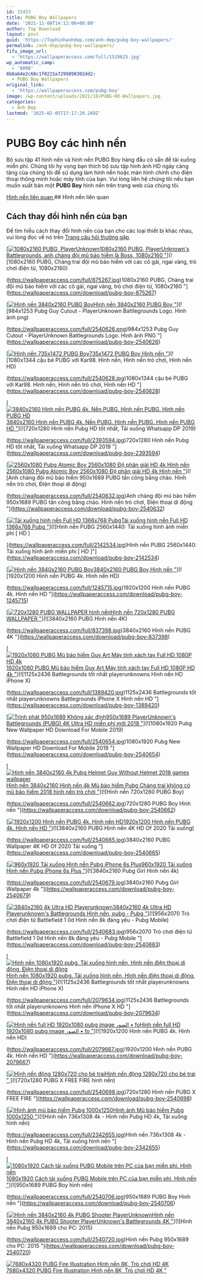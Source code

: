 ```yaml
---
id: 33453
title: PUBG Boy Wallpapers
date: '2021-11-08T14:12:06+00:00'
author: Top Download
layout: post
guid: 'https://Tophinhanhdep.com/anh-dep/pubg-boy-wallpapers/'
permalink: /anh-dep/pubg-boy-wallpapers/
fifu_image_url:
  - 'https://wallpaperaccess.com/full/1519625.jpg'
wp_automatic_camp:
  - '8098'
8b8a64e2c60c1f0215a7299898302dd2:
  - PUBG Boy Wallpapers
original_link:
  - 'https://wallpaperaccess.com/pubg-boy'
image: /wp-content/uploads/2021/10/PUBG-HD-Wallpapers.jpg
categories:
  - Ảnh Đẹp
lastmod: '2025-02-05T17:17:20.269Z'
---
```

# PUBG Boy các hình nền

Bộ sưu tập 41 hình nền và hình nền PUBG Boy hàng đầu có sẵn để tải xuống miễn phí. Chúng tôi hy vọng bạn thích bộ sưu tập hình ảnh HD ngày càng tăng của chúng tôi để sử dụng làm hình nền hoặc màn hình chính cho điện thoại thông minh hoặc máy tính của bạn. Vui lòng liên hệ chúng tôi nếu bạn muốn xuất bản một **PUBG Boy** hình nền trên trang web của chúng tôi.

[Hình nền liên quan ](#related) ## Hình nền liên quan

## Cách thay đổi hình nền của bạn

Để tìm hiểu cách thay đổi hình nền của bạn cho các loại thiết bị khác nhau, vui lòng đọc về nó trên [Trang câu hỏi thường gặp](https://tophinhanhdep.com/faq/).

  
[[![1080x2160 PUBG, PlayerUnknown](https://wallpaperaccess.com/full/1519625.jpg)1080x2160 PUBG, PlayerUnknown's Battlegrounds, anh chàng đội mũ bảo hiểm là Boss, 1080x2160 "](https://wallpaperaccess.com/download/pubg-boy-1519625)](![1080x2160 PUBG, Chàng trai đội mũ bảo hiểm với các cô gái, ngai vàng, trò chơi điện tử, 1080x2160)

(https://wallpaperaccess.com/full/875267.jpg)1080x2160 PUBG, Chàng trai đội mũ bảo hiểm với các cô gái, ngai vàng, trò chơi điện tử, 1080x2160 "](https://wallpaperaccess.com/download/pubg-boy-875267)

[[![Hình nền 3840x2160 PUBG Boy](https://wallpaperaccess.com/full/2540625.jpg)Hình nền 3840x2160 PUBG Boy "](https://wallpaperaccess.com/download/pubg-boy-2540625)](![984x1253 Pubg Guy Cutout - PlayerUnknown Battlegrounds Logo.  Hình ảnh png)

(https://wallpaperaccess.com/full/2540626.png)984x1253 Pubg Guy Cutout - PlayerUnknown Battlegrounds Logo. Hình ảnh PNG "](https://wallpaperaccess.com/download/pubg-boy-2540626)

[[![Hình nền 735x1472 PUBG Boy](https://wallpaperaccess.com/full/2540627.jpg)735x1472 PUBG Boy Hình nền "](https://wallpaperaccess.com/download/pubg-boy-2540627)](![1080x1344 cậu bé PUBG với Kar98.  Hình nền, Hình nền trò chơi, Hình nền HD)

(https://wallpaperaccess.com/full/2540628.jpg)1080x1344 cậu bé PUBG với Kar98. Hình nền, Hình nền trò chơi, Hình nền HD "](https://wallpaperaccess.com/download/pubg-boy-2540628)

[[![3840x2160 Hình nền PUBG 4k.  Nền PUBG.  Hình nền PUBG.  Hình nền PUBG HD](https://wallpaperaccess.com/full/825336.jpg)3840x2160 Hình nền PUBG 4k. Nền PUBG. Hình nền PUBG. Hình nền PUBG HD "](https://wallpaperaccess.com/download/pubg-boy-825336)](![720x1280 Hình nền Pubg HD tốt nhất, Tải xuống Whatsapp DP 2019)

(https://wallpaperaccess.com/full/2393594.jpg)720x1280 Hình nền Pubg HD tốt nhất, Tải xuống Whatsapp DP 2019 "](https://wallpaperaccess.com/download/pubg-boy-2393594)

[[![2560x1080 Pubg Atomic Boy 2560x1080 Độ phân giải HD 4k Hình nền](https://wallpaperaccess.com/full/2540630.jpg)2560x1080 Pubg Atomic Boy 2560x1080 Độ phân giải HD 4k Hình nền "](https://wallpaperaccess.com/download/pubg-boy-2540630)](![Anh chàng đội mũ bảo hiểm 950x1689 PUBG tấn công bằng chảo.  Hình nền trò chơi, Điện thoại di động)

(https://wallpaperaccess.com/full/2540632.jpg)Anh chàng đội mũ bảo hiểm 950x1689 PUBG tấn công bằng chảo. Hình nền trò chơi, Điện thoại di động "](https://wallpaperaccess.com/download/pubg-boy-2540632)

[[![Tải xuống hình nền Full HD 1366x768 Pubg](https://wallpaperaccess.com/full/2540633.jpg)Tải xuống hình nền Full HD 1366x768 Pubg "](https://wallpaperaccess.com/download/pubg-boy-2540633)](![Hình nền PUBG 2560x1440: Tải xuống hình ảnh miễn phí [ HD )

](https://wallpaperaccess.com/full/2142534.jpg)Hình nền PUBG 2560x1440: Tải xuống hình ảnh miễn phí \[ HD \]"](https://wallpaperaccess.com/download/pubg-boy-2142534)

[[![Hình nền 3840x2160 PUBG Boy](https://wallpaperaccess.com/full/2540636.jpg)3840x2160 PUBG Boy Hình nền "](https://wallpaperaccess.com/download/pubg-boy-2540636)](![1920x1200 Hình nền PUBG 4k.  Hình nền HD)

(https://wallpaperaccess.com/full/1245715.jpg)1920x1200 Hình nền PUBG 4k. Hình nền HD "](https://wallpaperaccess.com/download/pubg-boy-1245715)

[[![720x1280 PUBG WALLPAPER hình nền](https://wallpaperaccess.com/full/2250109.jpg)Hình nền 720x1280 PUBG WALLPAPER "](https://wallpaperaccess.com/download/pubg-boy-2250109)](![3840x2160 PUBG Hình nền 4K)

(https://wallpaperaccess.com/full/837398.jpg)3840x2160 Hình nền PUBG 4K "](https://wallpaperaccess.com/download/pubg-boy-837398)

[[![1920x1080 PUBG Mũ bảo hiểm Guy Art Máy tính xách tay Full HD 1080P HD 4k](https://wallpaperaccess.com/full/2540641.jpg)1920x1080 PUBG Mũ bảo hiểm Guy Art Máy tính xách tay Full HD 1080P HD 4k "](https://wallpaperaccess.com/download/pubg-boy-2540641)](![1125x2436 Battlegrounds tốt nhất playerunknowns Hình nền HD iPhone X)

(https://wallpaperaccess.com/full/1389420.jpg)1125x2436 Battlegrounds tốt nhất playerunknowns Battlegrounds iPhone X Hình nền HD "](https://wallpaperaccess.com/download/pubg-boy-1389420)

[[![Trình phát 950x1689 Không xác định](https://wallpaperaccess.com/full/2540653.jpg)950x1689 PlayerUnknown's Battlegrounds (PUBG) 4K Ultra HD miễn phí mới 2018 "](https://wallpaperaccess.com/download/pubg-boy-2540653)](![1080x1920 Pubg New Wallpaper HD Download For Mobile 2019)

(https://wallpaperaccess.com/full/2540654.jpg)1080x1920 Pubg New Wallpaper HD Download For Mobile 2019 "](https://wallpaperaccess.com/download/pubg-boy-2540654)

[[![Hình nền 3840x2160 4k Pubg Helmet Guy Without Helmet 2018 games wallpaper](https://wallpaperaccess.com/full/2540657.jpg)Hình nền 3840x2160 Hình nền 4k Mũ bảo hiểm Pubg Chàng trai không có mũ bảo hiểm 2018 hình nền trò chơi "](https://wallpaperaccess.com/download/pubg-boy-2540657)](![Hình nền 720x1280 PUBG Boy)

(https://wallpaperaccess.com/full/2540662.jpg)720x1280 PUBG Boy Hình nền "](https://wallpaperaccess.com/download/pubg-boy-2540662)

[[![1920x1200 Hình nền PUBG 4k.  Hình nền HD](https://wallpaperaccess.com/full/1245687.jpg)1920x1200 Hình nền PUBG 4k. Hình nền HD "](https://wallpaperaccess.com/download/pubg-boy-1245687)](![3840x2160 PUBG Hình nền 4K HD Of 2020 Tải xuống)

(https://wallpaperaccess.com/full/2540665.jpg)3840x2160 PUBG Wallpaper 4K HD Of 2020 Tải xuống "](https://wallpaperaccess.com/download/pubg-boy-2540665)

[[![960x1920 Tải xuống Hình nền Pubg iPhone 6s Plus](https://wallpaperaccess.com/full/2540668.jpg)960x1920 Tải xuống Hình nền Pubg iPhone 6s Plus "](https://wallpaperaccess.com/download/pubg-boy-2540668)](![3840x2160 Pubg Girl Hình nền 4k)

(https://wallpaperaccess.com/full/2540679.jpg)3840x2160 Pubg Girl Wallpaper 4k "](https://wallpaperaccess.com/download/pubg-boy-2540679)

[[![3840x2160 4k Ultra HD Playerunknown](https://wallpaperaccess.com/full/2540680.jpg)3840x2160 4k Ultra HD Playerunknown's Battlegrounds Hình nền, pubg - Pubg "](https://wallpaperaccess.com/download/pubg-boy-2540680)](![956x2070 Trò chơi điện tử Battlefield 1 0d Hình nền 8k đáng yêu - Pubg Mobile)

(https://wallpaperaccess.com/full/2540683.jpg)956x2070 Trò chơi điện tử Battlefield 1 0d Hình nền 8k đáng yêu - Pubg Mobile "](https://wallpaperaccess.com/download/pubg-boy-2540683)

[[![Hình nền 1080x1920 pubg.  Tải xuống hình nền, Hình nền điện thoại di động, Điện thoại di động](https://wallpaperaccess.com/full/1957053.jpg)Hình nền 1080x1920 pubg. Tải xuống hình nền, Hình nền điện thoại di động, Điện thoại di động "](https://wallpaperaccess.com/download/pubg-boy-1957053)](![1125x2436 Battlegrounds tốt nhất playerunknowns Hình nền HD iPhone X)

(https://wallpaperaccess.com/full/2079634.jpg)1125x2436 Battlegrounds tốt nhất playerunknowns Hình nền iPhone X HD "](https://wallpaperaccess.com/download/pubg-boy-2079634)

[[![Hình nền full HD 1920x1080 pubg image الصور • fo](https://wallpaperaccess.com/full/2540692.jpg)Hình nền full HD 1920x1080 pubg image الصور • fo "](https://wallpaperaccess.com/download/pubg-boy-2540692)](![1920x1200 Hình nền PUBG 4k.  Hình nền HD)

(https://wallpaperaccess.com/full/2079667.jpg)1920x1200 Hình nền PUBG 4k. Hình nền HD "](https://wallpaperaccess.com/download/pubg-boy-2079667)

[[![Hình nền động 1280x720 cho bé trai](https://wallpaperaccess.com/full/2540694.jpg)Hình nền động 1280x720 cho bé trai " ](https://wallpaperaccess.com/download/pubg-boy-2540694)](![720x1280 PUBG X FREE FIRE hình nền)

(https://wallpaperaccess.com/full/2540698.jpg)720x1280 Hình nền PUBG X FREE FIRE "](https://wallpaperaccess.com/download/pubg-boy-2540698)

[[![Hình ảnh mũ bảo hiểm Pubg 1000x1250](https://wallpaperaccess.com/full/1589240.jpg)Hình ảnh Mũ bảo hiểm Pubg 1000x1250 "](https://wallpaperaccess.com/download/pubg-boy-1589240)](![Hình nền 736x1308 4k - Hình nền Pubg HD 4k, Tải xuống hình nền)

(https://wallpaperaccess.com/full/2342655.jpg)Hình nền 736x1308 4k - Hình nền Pubg HD 4k, Tải xuống hình nền "](https://wallpaperaccess.com/download/pubg-boy-2342655)

[[![1080x1920 Cách tải xuống PUBG Mobile trên PC của bạn miễn phí.  Hình nền](https://wallpaperaccess.com/full/1187305.jpg)1080x1920 Cách tải xuống PUBG Mobile trên PC của bạn miễn phí. Hình nền "](https://wallpaperaccess.com/download/pubg-boy-1187305)](![950x1689 PUBG Boy hình nền)

(https://wallpaperaccess.com/full/2540706.jpg)950x1689 PUBG Boy Hình nền "](https://wallpaperaccess.com/download/pubg-boy-2540706)

[[![Hình nền 3840x2160 4k PUBG Shooter PlayerUnknown](https://wallpaperaccess.com/full/2540712.jpg)Hình nền 3840x2160 4k PUBG Shooter PlayerUnknown's Battlegrounds 4K "](https://wallpaperaccess.com/download/pubg-boy-2540712)](![Hình nền Pubg 950x1689 cho PC: 2015)

(https://wallpaperaccess.com/full/2540720.jpg)Hình nền Pubg 950x1689 cho PC: 2015 "](https://wallpaperaccess.com/download/pubg-boy-2540720)

[![7680x4320 PUBG Fire Illustration Hình nền 8K, Trò chơi HD 4K](https://wallpaperaccess.com/full/2540724.jpg)7680x4320 PUBG Fire Illustration Hình nền 8K, Trò chơi HD 4K "](https://wallpaperaccess.com/download/pubg-boy-2540724)
